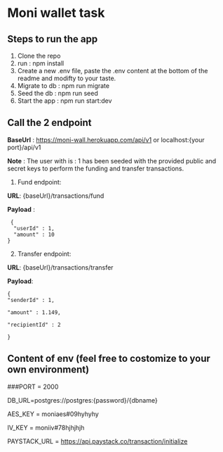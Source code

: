 # Moni wallet task

## Steps to run the app
1. Clone the repo
2. run : npm install
3. Create a new .env file, paste the .env content at the bottom of the readme and modifty to your taste.
4. Migrate to db : npm run migrate
5. Seed the db : npm run seed
6. Start the app : npm run start:dev

## Call the 2 endpoint
  **BaseUrl** : https://moni-wall.herokuapp.com/api/v1 or localhost:{your port}/api/v1
  
  **Note** : The user with is : 1 has been seeded with the provided public and secret keys to perform the funding and transfer transactions.
  
  1. Fund endpoint:
  
  **URL**: {baseUrl}/transactions/fund
  
  **Payload** : 
  
     {
      "userId" : 1,
      "amount" : 10
    }



2. Transfer endpoint:

**URL**:  {baseUrl}/transactions/transfer

**Payload**:
 
    {
    "senderId" : 1,
    
    "amount" : 1.149,
    
    "recipientId" : 2
    
    }


## Content of env (feel free to costomize to your own environment)


###PORT = 2000

DB_URL=postgres://postgres:{password}/{dbname}

AES_KEY = moniaes#09hyhyhy

IV_KEY = moniiv#78hjhjhjh

PAYSTACK_URL = https://api.paystack.co/transaction/initialize

